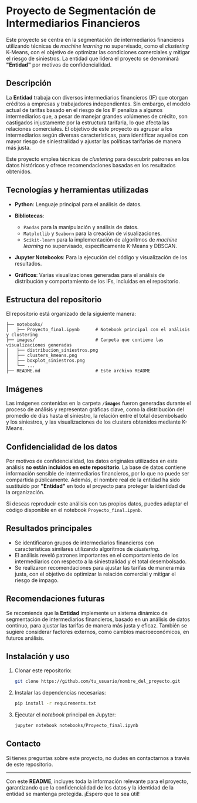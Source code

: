 # Proyecto de Segmentación de Intermediarios Financieros

Este proyecto se centra en la segmentación de intermediarios financieros utilizando técnicas de *machine learning* no supervisado, como el *clustering* K-Means, con el objetivo de optimizar las condiciones comerciales y mitigar el riesgo de siniestros. La entidad que lidera el proyecto se denominará **"Entidad"** por motivos de confidencialidad.

## Descripción

La **Entidad** trabaja con diversos intermediarios financieros (IF) que otorgan créditos a empresas y trabajadores independientes. Sin embargo, el modelo actual de tarifas basado en el riesgo de los IF penaliza a algunos intermediarios que, a pesar de manejar grandes volúmenes de crédito, son castigados injustamente por la estructura tarifaria, lo que afecta las relaciones comerciales. El objetivo de este proyecto es agrupar a los intermediarios según diversas características, para identificar aquellos con mayor riesgo de siniestralidad y ajustar las políticas tarifarias de manera más justa.

Este proyecto emplea técnicas de *clustering* para descubrir patrones en los datos históricos y ofrece recomendaciones basadas en los resultados obtenidos.

## Tecnologías y herramientas utilizadas

- **Python**: Lenguaje principal para el análisis de datos.
- **Bibliotecas**: 
  - `Pandas` para la manipulación y análisis de datos.
  - `Matplotlib` y `Seaborn` para la creación de visualizaciones.
  - `Scikit-learn` para la implementación de algoritmos de *machine learning* no supervisado, específicamente K-Means y DBSCAN.
  
- **Jupyter Notebooks**: Para la ejecución del código y visualización de los resultados.
- **Gráficos**: Varias visualizaciones generadas para el análisis de distribución y comportamiento de los IFs, incluidas en el repositorio.

## Estructura del repositorio

El repositorio está organizado de la siguiente manera:

```
├── notebooks/
│   ├── Proyecto_final.ipynb      # Notebook principal con el análisis y clustering
├── images/                       # Carpeta que contiene las visualizaciones generadas
│   ├── distribucion_siniestros.png
│   ├── clusters_kmeans.png
│   ├── boxplot_siniestros.png
│   └── ...
├── README.md                     # Este archivo README
```

## Imágenes

Las imágenes contenidas en la carpeta **`/images`** fueron generadas durante el proceso de análisis y representan gráficas clave, como la distribución del promedio de días hasta el siniestro, la relación entre el total desembolsado y los siniestros, y las visualizaciones de los clusters obtenidos mediante K-Means.

## Confidencialidad de los datos

Por motivos de confidencialidad, los datos originales utilizados en este análisis **no están incluidos en este repositorio**. La base de datos contiene información sensible de intermediarios financieros, por lo que no puede ser compartida públicamente. Además, el nombre real de la entidad ha sido sustituido por **"Entidad"** en todo el proyecto para proteger la identidad de la organización.

Si deseas reproducir este análisis con tus propios datos, puedes adaptar el código disponible en el notebook `Proyecto_final.ipynb`.

## Resultados principales

- Se identificaron grupos de intermediarios financieros con características similares utilizando algoritmos de *clustering*.
- El análisis reveló patrones importantes en el comportamiento de los intermediarios con respecto a la siniestralidad y el total desembolsado.
- Se realizaron recomendaciones para ajustar las tarifas de manera más justa, con el objetivo de optimizar la relación comercial y mitigar el riesgo de impago.

## Recomendaciones futuras

Se recomienda que la **Entidad** implemente un sistema dinámico de segmentación de intermediarios financieros, basado en un análisis de datos continuo, para ajustar las tarifas de manera más justa y eficaz. También se sugiere considerar factores externos, como cambios macroeconómicos, en futuros análisis.

## Instalación y uso

1. Clonar este repositorio:
   ```bash
   git clone https://github.com/tu_usuario/nombre_del_proyecto.git
   ```
   
2. Instalar las dependencias necesarias:
   ```bash
   pip install -r requirements.txt
   ```

3. Ejecutar el *notebook* principal en Jupyter:
   ```bash
   jupyter notebook notebooks/Proyecto_final.ipynb
   ```

## Contacto

Si tienes preguntas sobre este proyecto, no dudes en contactarnos a través de este repositorio.

---

Con este **README**, incluyes toda la información relevante para el proyecto, garantizando que la confidencialidad de los datos y la identidad de la entidad se mantenga protegida. ¡Espero que te sea útil!
